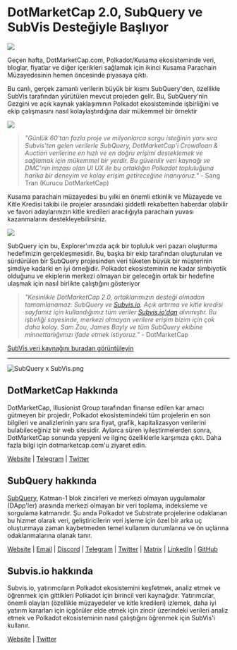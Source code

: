 # DotMarketCap 2.0, SubQuery ve SubVis Desteğiyle Başlıyor

![](https://cdn-images-1.medium.com/max/1600/1*fIxEXupCMUaaMsWQbA7zFQ.gif)

Geçen hafta, DotMarketCap.com, Polkadot/Kusama ekosisteminde veri, bloglar, fiyatlar ve diğer içerikleri sağlamak için ikinci Kusama Parachain Müzayedesinin hemen öncesinde piyasaya çıktı.

Bu canlı, gerçek zamanlı verilerin büyük bir kısmı SubQuery'den, özellikle SubVis tarafından yürütülen mevcut projeden gelir. Bu, SubQuery'nin Gezgini ve açık kaynak yaklaşımının Polkadot ekosisteminde işbirliğini ve ekip çalışmasını nasıl kolaylaştırdığına dair mükemmel bir örnektir

![](https://cdn-images-1.medium.com/max/1600/1*-UL84MrIB3TtZBkDPwLMmw.png)

> *"Günlük 60'tan fazla proje ve milyonlarca sorgu isteğinin yanı sıra Subvis'ten gelen verilerle SubQuery, DotMarketCap'i Crowdloan & Auction verilerine en hızlı ve en doğru erişimi desteklemek ve sağlamak için mükemmel bir yerdir. Bu güvenilir veri kaynağı ve DMC'nin imzası olan UI UX ile bu ortaklığın Polkadot topluluğuna harika bir deneyim ve kolay erişim getireceğine inanıyoruz."* - Sang Tran (Kurucu DotMarketCap)

Kusama parachain müzayedesi bu yılki en önemli etkinlik ve Müzayede ve Kitle Kredisi takibi ile projeler arasındaki şiddetli rekabetten haberdar olabilir ve favori adaylarınızın kitle kredileri aracılığıyla parachain yuvası kazanmalarını destekleyebilirsiniz.

![](https://cdn-images-1.medium.com/max/1600/1*n_y-1CUv1BcU2bzCs15djA.png)

SubQuery için bu, Explorer'ımızda açık bir topluluk veri pazarı oluşturma hedefimizin gerçekleşmesidir. Bu, başka bir ekip tarafından oluşturulan ve sürdürülen bir SubQuery projesinden veri tüketen büyük bir müşterinin şimdiye kadarki en iyi örneğidir. Polkadot ekosisteminin ne kadar simbiyotik olduğunu ve ekiplerin merkezi olmayan bir geleceğin ortak bir hedefine ulaşmak için nasıl birlikte çalıştığını gösteriyor

> *"Kesinlikle DotMarketCap 2.0, ortaklarımızın desteği olmadan tamamlanamaz: SubQuery ve [Subvis.io](http://subvis.io/). Açık artırma ve kitle kredisi sayfamız için kullandığımız tüm veriler [Subvis.io'dan](http://subvis.io/) alınmıştır. Bu işbirliği sayesinde, merkezi olmayan verilere erişim bizim için çok daha kolay. Sam Zou, James Bayly ve tüm SubQuery ekibine minnettarlığımızı ifade etmek istiyoruz."* - DotMarketCap

[SubVis veri kaynağını buradan görüntüleyin](https://explorer.subquery.network/subquery/subvis-io/kusama-auction)

---

![SubQuery x SubVis.png](https://cdn-images-1.medium.com/max/1600/1*ZOtmJdlgr-5H4BAt2gVKLw.png)

## **DotMarketCap Hakkında**

DotMarketCap, Illusionist Group tarafından finanse edilen kar amacı gütmeyen bir projedir, Polkadot ekosistemindeki tüm projelerin en son bilgileri ve analizlerinin yanı sıra fiyat, grafik, kapitalizasyon verilerini bulabileceğiniz bir web sitesidir. Aylarca süren iyileştirmelerden sonra, DotMarketCap sonunda yepyeni ve ilginç özelliklerle karşımıza çıktı. Daha fazla bilgi için dotmarketcap.com'u ziyaret edin.

[Website](http://dotmarketcap.com/) | [Telegram](https://t.me/DotMarketCap_ANN) | [Twitter](https://twitter.com/DotMarketCap?ref_src=twsrc%5Egoogle%7Ctwcamp%5Eserp%7Ctwgr%5Eauthor)

## **SubQuery hakkında**

[SubQuery](https://subquery.network/), Katman-1 blok zincirleri ve merkezi olmayan uygulamalar (DApp'ler) arasında merkezi olmayan bir veri toplama, indeksleme ve sorgulama katmanıdır. Şu anda Polkadot ve Substrate projelerine odaklanan bu hizmet olarak veri, geliştiricilerin veri işleme için özel bir arka uç oluşturmaya zaman kaybetmeden temel kullanım durumlarına ve ön uçlarına odaklanmalarına olanak tanır.

[Website](https://subquery.network/) | [Email](mailto:hello@subquery.network) | [Discord](https://discord.com/invite/78zg8aBSMG) | [Telegram](https://t.me/subquerynetwork) | [Twitter](https://twitter.com/subquerynetwork) | [Matrix](https://matrix.to/#/#subquery:matrix.org) | [LinkedIn](https://www.linkedin.com/company/subquery) | [GitHub](https://github.com/subquery)

## **Subvis.io hakkında**

Subvis.io, yatırımcıların Polkadot ekosistemini keşfetmek, analiz etmek ve öğrenmek için gittikleri Polkadot için birincil veri kaynağıdır. Yatırımcılar, önemli olayları (özellikle müzayedeler ve kitle kredileri) izlemek, daha iyi yatırım kararları için içgörüler elde etmek için zincir üzerindeki verileri analiz etmek ve Polkadot ekosisteminin nasıl çalıştığını öğrenmek için SubVis'i kullanır.

[Website](https://www.subvis.io/) | [Twitter](https://twitter.com/subvisioapp)
